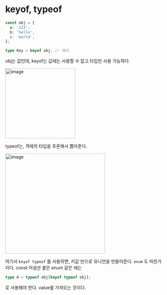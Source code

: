 # keyof, typeof

```ts
const obj = {
  a: '123',
  b: 'hello',
  c: 'world',
};

type Key = keyof obj; // 에러.
```

obj는 값인데, keyof는 값에는 사용할 수 없고 타입만 사용 가능하다.

<img width="222" alt="image" src="https://github.com/pozafly/TIL/assets/59427983/3f1f4206-0bb6-4f16-85b0-4877a66e2321">

typeof는, 객체의 타입을 추론해서 뽑아준다.

<img width="317" alt="image" src="https://github.com/pozafly/TIL/assets/59427983/f904b4a8-cff6-4eb4-9c43-3848ab848991">

여기서 `keyof typeof` 를 사용하면, 키값 만으로 유니언을 만들어준다. `enum` 도 마찬가지다. const 어설션 붙은 enum 같은 애는

```ts
type A = typeof obj[keyof typeof obj];
```

로 사용해야 한다. value를 가져오는 것이다.